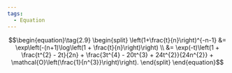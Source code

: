 ```yaml
---
tags:
  - Equation
---
```

$$\begin{equation}\tag{2.9}
    \begin{split}
      \left(1+\frac{t}{n}\right)^{-n-1} 
      &= \exp\left(-(n+1)\log\left(1 + \frac{t}{n}\right)\right) \\ 
      &= \exp(-t)\left(1 + \frac{t^{2} - 2t}{2n} + \frac{3t^{4} - 20t^{3} + 24t^{2}}{24n^{2}} +  \mathcal{O}\left(\frac{1}{n^{3}}\right)\right).
    \end{split}
  \end{equation}$$